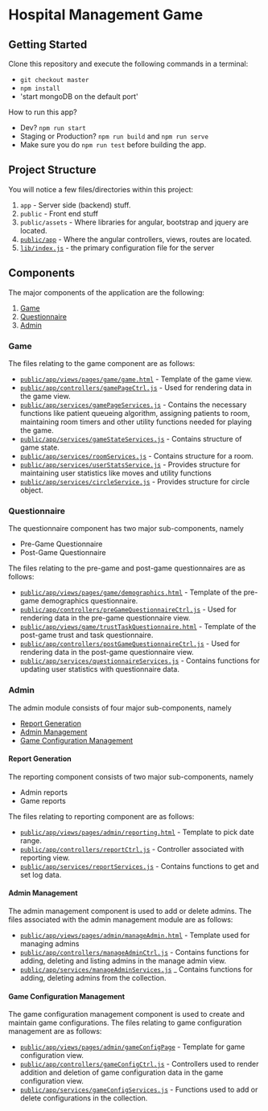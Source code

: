 # Hospital Management Game

## Getting Started

Clone this repository and execute the following commands in a terminal:

* `git checkout master`
* `npm install`
* 'start mongoDB on the default port'

How to run this app?

* Dev? `npm run start`
* Staging or Production? `npm run build` and `npm run serve`
* Make sure you do `npm run test` before building the app.


## Project Structure

You will notice a few files/directories within this project:

 1. `app` - Server side (backend) stuff.
 2. `public` - Front end stuff
 3. `public/assets` - Where libraries for angular, bootstrap and jquery are located.
 4. [`public/app`](public/app/README.md) - Where the angular controllers, views, routes are located.
 4. [`lib/index.js`](lib/index.js) - the primary configuration file for the server

## Components

The major components of the application are the following:

 1. [Game](#game) 
 2. [Questionnaire](#questionnaire)
 3. [Admin](#admin)
 
### Game

The files relating to the game component are as follows:
 - [`public/app/views/pages/game/game.html`](public/app/views/pages/game/game.html) - Template of the game view.
 - [`public/app/controllers/gamePageCtrl.js`](public/app/controllers/gamePageCtrl.js) - Used for rendering data in the game view.
 - [`public/app/services/gamePageServices.js`](public/app/services/gamePageServices.js) - Contains the necessary functions like patient queueing algorithm, 
    assigning patients to room, maintaining room timers and other utility functions needed
    for playing the game.
 - [`public/app/services/gameStateServices.js`](public/app/services/gameStateServices.js) - Contains structure of game state. 
 - [`public/app/services/roomServices.js`](public/app/services/roomServices.js) - Contains structure for a room.
 - [`public/app/services/userStatsService.js`](public/app/services/userStatsService.js) - Provides structure for maintaining user statistics like moves and 
    utility functions
 - [`public/app/services/circleService.js`](public/app/services/circleService.js) - Provides structure for circle object.
 
### Questionnaire

The questionnaire component has two major sub-components, namely
 - Pre-Game Questionnaire
 - Post-Game Questionnaire
 
The files relating to the pre-game and post-game questionnaires are as follows:
 - [`public/app/views/pages/game/demographics.html`](public/app/views/pages/game/demographics.html) - Template of the pre-game demographics questionnaire.
 - [`public/app/controllers/preGameQuestionnaireCtrl.js`](public/app/controllers/preGameQuestionnaireCtrl.js) - Used for rendering data in the pre-game questionnaire view.
 - [`public/app/views/game/trustTaskQuestionnaire.html`](public/app/views/game/trustTaskQuestionnaire.html) - Template of the post-game trust and task questionnaire.
 - [`public/app/controllers/postGameQuestionnaireCtrl.js`](public/app/controllers/postGameQuestionnaireCtrl.js) - Used for rendering data in the post-game questionnaire view.
 - [`public/app/services/questionnaireServices.js`](public/app/services/questionnaireServices.js) - Contains functions for updating user statistics with 
    questionnaire data.

### Admin

The admin module consists of four major sub-components, namely
 - [Report Generation](#report-generation)
 - [Admin Management](#admin-management)
 - [Game Configuration Management](#game-configuration-management)


#### Report Generation

The reporting component consists of two major sub-components, namely
 - Admin reports
 - Game reports
 
The files relating to reporting component are as follows:
 - [`public/app/views/pages/admin/reporting.html`](public/app/views/pages/admin/reporting.html) - Template to pick date range.
 - [`public/app/controllers/reportCtrl.js`](public/app/controllers/reportCtrl.js) - Controller associated with reporting
   view.
 - [`public/app/services/reportServices.js`](public/app/services/reportServices.js) - Contains functions to get and set 
   log data.

#### Admin Management

The admin management component is used to add or delete admins. The files associated with the admin
management module are as follows:
- [`public/app/views/pages/admin/manageAdmin.html`](public/app/views/pages/admin/manageAdmin.html) - Template used for managing admins
- [`public/app/controllers/manageAdminCtrl.js`](public/app/controllers/manageAdminCtrl.js) - Contains functions for
  adding, deleting and listing admins in the manage admin view.
- [`public/app/services/manageAdminServices.js`](public/app/services/manageAdminServices.js) _ Contains functions for 
   adding, deleting admins from the collection.

#### Game Configuration Management

The game configuration management component is used to create and maintain game configurations. The files relating
to game configuration management are as follows:
- [`public/app/views/pages/admin/gameConfigPage`](public/app/views/pages/admin/gameConfigPage) - Template for game configuration view.
- [`public/app/controllers/gameConfigCtrl.js`](public/app/controllers/gameConfigCtrl.js) - Controllers used to render addition and deletion of game configuration
  data in the game configuration view.
- [`public/app/services/gameConfigServices.js`](public/app/services/gameConfigServices.js) - Functions used to add or delete configurations in the collection.